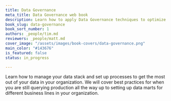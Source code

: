```yaml
---
title: Data Governance
meta_title: Data Governance web book
description: Learn how to apply Data Governance techniques to optimize your data stack
book_slug: data-governance
book_sort_number: 1
authors: _people/tim.md
reviewers: _people/matt.md
cover_image: "/assets/images/book-covers/data-governance.png"
main_color: "#143676"
is_featured: false
status: in_progress

---
```

Learn how to manage your data stack and set up processes to get the most out of your data in your organization. We will cover best practices for when you are still querying production all the way up to setting up data marts for different business lines in your organization.